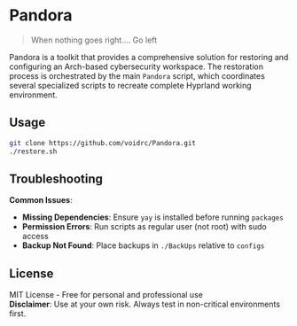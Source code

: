 # Pandora

> When nothing goes right....  Go left

Pandora is a toolkit that provides a comprehensive solution for restoring and configuring an Arch-based cybersecurity workspace. The restoration process is orchestrated by the main `Pandora` script, which coordinates several specialized scripts to recreate complete Hyprland working environment.

## Usage
```bash
git clone https://github.com/voidrc/Pandora.git 
./restore.sh
```

## Troubleshooting
**Common Issues**:
- **Missing Dependencies**: Ensure `yay` is installed before running `packages`
- **Permission Errors**: Run scripts as regular user (not root) with sudo access
- **Backup Not Found**: Place backups in `./BackUps` relative to `configs`

## License
MIT License - Free for personal and professional use  
**Disclaimer**: Use at your own risk. Always test in non-critical environments first.